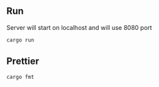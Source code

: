 ## Run

Server will start on localhost and will use 8080 port
```bash
cargo run
```

## Prettier

```bash
cargo fmt
```
